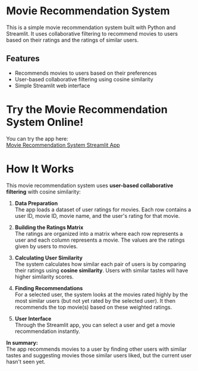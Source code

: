 # Movie Recommendation System

This is a simple movie recommendation system built with Python and Streamlit. It uses collaborative filtering to recommend movies to users based on their ratings and the ratings of similar users.

## Features

- Recommends movies to users based on their preferences
- User-based collaborative filtering using cosine similarity
- Simple Streamlit web interface
# Try the Movie Recommendation System Online!

You can try the app here:  
[Movie Recommendation System Streamlit App](https://movierecommendationsystem-4x5hdnnmpfxvnonukf35be.streamlit.app/)

# How It Works

This movie recommendation system uses **user-based collaborative filtering** with cosine similarity:

1. **Data Preparation**  
   The app loads a dataset of user ratings for movies. Each row contains a user ID, movie ID, movie name, and the user's rating for that movie.

2. **Building the Ratings Matrix**  
   The ratings are organized into a matrix where each row represents a user and each column represents a movie. The values are the ratings given by users to movies.

3. **Calculating User Similarity**  
   The system calculates how similar each pair of users is by comparing their ratings using **cosine similarity**. Users with similar tastes will have higher similarity scores.

4. **Finding Recommendations**  
   For a selected user, the system looks at the movies rated highly by the most similar users (but not yet rated by the selected user). It then recommends the top movie(s) based on these weighted ratings.

5. **User Interface**  
   Through the Streamlit app, you can select a user and get a movie recommendation instantly.

**In summary:**  
The app recommends movies to a user by finding other users with similar tastes and suggesting movies those similar users liked, but the current user hasn't seen yet.
